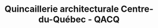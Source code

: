 ---
title: "Quincaillerie architecturale Centre-du-Québec - QACQ"
url: /drummondville/quincaillerie-architecturale-centre-du-quebec-qacq/
shop: hardware
---